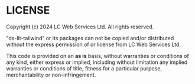 # LICENSE

Copyright (c) 2024 LC Web Services Ltd. All rights reserved.

"ds-lit-tailwind" or its packages can not be copied and/or distributed without the express permission of or license from LC Web Services Ltd.

This code is provided on an **as is** basis, without warranties or conditions of any kind, either express or implied, including without limitation any implied
warranties or conditions of title, fitness for a particular purpose, merchantability or non-infringement. 